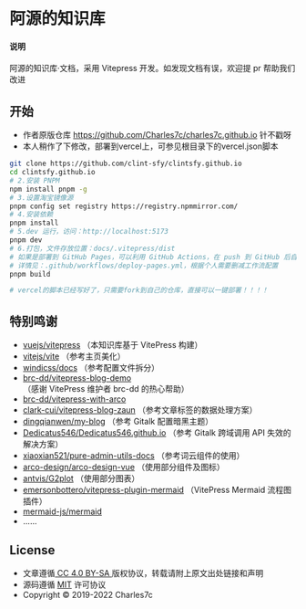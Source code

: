 # 阿源的知识库

#### 说明
阿源的知识库·文档，采用 Vitepress 开发。如发现文档有误，欢迎提 pr 帮助我们改进

## 开始
- 作者原版仓库 https://github.com/Charles7c/charles7c.github.io  针不戳呀
- 本人稍作了下修改，部署到vercel上，可参见根目录下的vercel.json脚本


```bash
git clone https://github.com/clint-sfy/clintsfy.github.io
cd clintsfy.github.io
# 2.安装 PNPM
npm install pnpm -g
# 3.设置淘宝镜像源
pnpm config set registry https://registry.npmmirror.com/
# 4.安装依赖
pnpm install
# 5.dev 运行，访问：http://localhost:5173
pnpm dev
# 6.打包，文件存放位置：docs/.vitepress/dist
# 如果是部署到 GitHub Pages，可以利用 GitHub Actions，在 push 到 GitHub 后自动部署打包
# 详情见：.github/workflows/deploy-pages.yml，根据个人需要删减工作流配置
pnpm build

# vercel的脚本已经写好了，只需要fork到自己的仓库，直接可以一键部署！！！！
```



## 特别鸣谢

- [vuejs/vitepress](https://github.com/vuejs/vitepress) （本知识库基于 VitePress 构建）
- [vitejs/vite](https://github.com/vitejs/vite) （参考主页美化）
- [windicss/docs](https://github.com/windicss/docs) （参考配置文件拆分）
- [brc-dd/vitepress-blog-demo](https://github.com/brc-dd/vitepress-blog-demo) （感谢 VitePress 维护者 brc-dd 的热心帮助）
- [brc-dd/vitepress-with-arco](https://github.com/brc-dd/vitepress-with-arco) 
- [clark-cui/vitepress-blog-zaun](https://github.com/clark-cui/vitepress-blog-zaun) （参考文章标签的数据处理方案）
- [dingqianwen/my-blog](https://github.com/dingqianwen/my-blog) （参考 Gitalk 配置暗黑主题）
- [Dedicatus546/Dedicatus546.github.io](https://github.com/Dedicatus546/Dedicatus546.github.io) （参考 Gitalk 跨域调用 API 失效的解决方案）
- [xiaoxian521/pure-admin-utils-docs](https://github.com/xiaoxian521/pure-admin-utils-docs) （参考词云组件的使用）
- [arco-design/arco-design-vue](https://github.com/arco-design/arco-design-vue) （使用部分组件及图标）
- [antvis/G2plot](https://github.com/antvis/G2plot) （使用部分图表）
- [emersonbottero/vitepress-plugin-mermaid](https://github.com/emersonbottero/vitepress-plugin-mermaid) （VitePress Mermaid 流程图插件）
- [mermaid-js/mermaid](https://github.com/mermaid-js/mermaid/blob/develop/README.zh-CN.md)
- ......

## License

- 文章遵循[ CC 4.0 BY-SA ](http://creativecommons.org/licenses/by-sa/4.0/)版权协议，转载请附上原文出处链接和声明
- 源码遵循 [MIT](https://github.com/Charles7c/charles7c.github.io/blob/main/LICENSE) 许可协议
- Copyright © 2019-2022 Charles7c